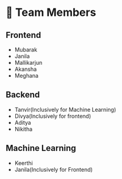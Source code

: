 # 👥 Team Members

## Frontend
- Mubarak  
- Janila  
- Mallikarjun  
- Akansha  
- Meghana  
 

## Backend
- Tanvir(Inclusively for Machine Learning)
- Divya(Inclusively for frontend)
- Aditya  
- Nikitha  

## Machine Learning
- Keerthi  
- Janila(Inclusively for Frontend)

